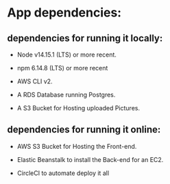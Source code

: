 # App dependencies:
   
## dependencies for running it locally:
   
- Node v14.15.1 (LTS) or more recent.

- npm 6.14.8 (LTS) or more recent

- AWS CLI v2.

- A RDS Database running Postgres.

- A S3 Bucket for Hosting uploaded Pictures. 

## dependencies for running it online:

- AWS S3 Bucket for Hosting the Front-end.

- Elastic Beanstalk to install the Back-end for an EC2.

- CircleCI to automate deploy it all

      